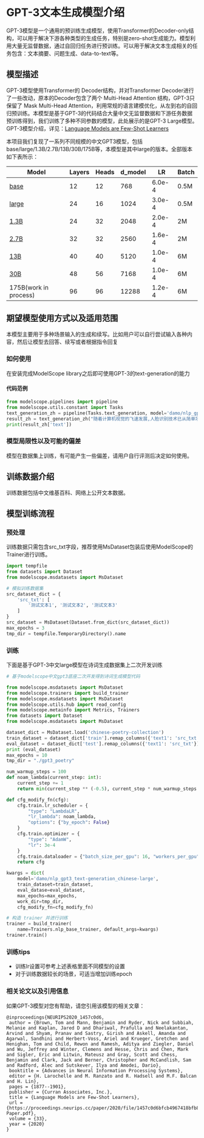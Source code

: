 
# GPT-3文本生成模型介绍
GPT-3模型是一个通用的预训练生成模型，使用Transformer的Decoder-only结构，可以用于解决下游各种类型的生成任务，特别是zero-shot生成能力。模型利用大量无监督数据，通过自回归任务进行预训练。可以用于解决文本生成相关的任务包含：文本摘要、问题生成、data-to-text等。


## 模型描述
GPT-3模型使用Transformer的 Decoder结构，并对Transformer Decoder进行了一些改动，原本的Decoder包含了两个 Multi-Head Attention 结构，GPT-3只保留了 Mask Multi-Head Attention，利用常规的语言建模优化，从左到右的自回归预训练。本模型是基于GPT-3的代码结合大量中文无监督数据和下游任务数据预训练得到，我们训练了多种不同参数的模型，此处展示的是GPT-3 Large模型。GPT-3模型介绍，详见：[Language Models are Few-Shot Learners
](https://arxiv.org/abs/2005.14165)

本项目我们复现了一系列不同规模的中文GPT3模型，包括base/large/1.3B/2.7B/13B/30B/175B等，本模型是其中large的版本。全部版本如下表所示：

|Model|Layers|Heads|d_model|LR|Batch|
|---|---|---|---|---|---|
|[base](https://modelscope.cn/models/damo/nlp_gpt3_text-generation_chinese-base/summary)|12|12|768|6.0e-4|0.5M|
|[large](https://modelscope.cn/models/damo/nlp_gpt3_text-generation_chinese-large/summary)|24|16|1024|3.0e-4|0.5M|
|[1.3B](https://modelscope.cn/models/damo/nlp_gpt3_text-generation_1.3B/summary)|24|32|2048|2.0e-4|2M|
|[2.7B](https://modelscope.cn/models/damo/nlp_gpt3_text-generation_2.7B/summary)|32|32|2560|1.6e-4|2M|
|[13B](https://modelscope.cn/models/damo/nlp_gpt3_text-generation_13B/summary)|40|40|5120|1.0e-4|6M|
|[30B](https://modelscope.cn/models/damo/nlp_gpt3_text-generation_30B/summary)|48|56|7168|1.0e-4|6M|
|175B(work in process)|96|96|12288|1.2e-4|6M|


## 期望模型使用方式以及适用范围
本模型主要用于多种场景输入的生成和续写。比如用户可以自行尝试输入各种内容，然后让模型去回答、续写或者根据指令回复

### 如何使用
在安装完成ModelScope library之后即可使用GPT-3的text-generation的能力

#### 代码范例
```python
from modelscope.pipelines import pipeline
from modelscope.utils.constant import Tasks
text_generation_zh = pipeline(Tasks.text_generation, model='damo/nlp_gpt3_text-generation_chinese-large')
result_zh = text_generation_zh("随着计算机视觉的飞速发展,人脸识别技术已从简单场景发展到复杂场景,也即姿态、光照、表情、噪声、遮挡、化妆、年龄、种族、性别等差异化所呈现的复杂场景。尽管已有的人脸识别系统在特定约束环境下的识别成功率较高,")
print(result_zh['text'])
```

### 模型局限性以及可能的偏差
模型在数据集上训练，有可能产生一些偏差，请用户自行评测后决定如何使用。

## 训练数据介绍
训练数据包括中文维基百科、网络上公开文本数据。

## 模型训练流程

### 预处理

训练数据只需包含src_txt字段，推荐使用MsDataset包装后使用ModelScope的Trainer进行训练。
```python
import tempfile
from datasets import Dataset
from modelscope.msdatasets import MsDataset

# 模拟训练数据集
src_dataset_dict = {
    'src_txt': [
        '测试文本1', '测试文本2', '测试文本3'
    ]
}
src_dataset = MsDataset(Dataset.from_dict(src_dataset_dict))
max_epochs = 3
tmp_dir = tempfile.TemporaryDirectory().name
```

### 训练
下面是基于GPT-3中文large模型在诗词生成数据集上二次开发训练

```python
# 基于modelscope中文gpt3底座二次开发得到诗词生成模型代码

from modelscope.msdatasets import MsDataset
from modelscope.trainers import build_trainer
from modelscope.msdatasets import MsDataset
from modelscope.utils.hub import read_config
from modelscope.metainfo import Metrics, Trainers
from datasets import Dataset
from modelscope.msdatasets import MsDataset

dataset_dict = MsDataset.load('chinese-poetry-collection')
train_dataset = dataset_dict['train'].remap_columns({'text1': 'src_txt'})
eval_dataset = dataset_dict['test'].remap_columns({'text1': 'src_txt'})
print (eval_dataset)
max_epochs = 10
tmp_dir = "./gpt3_poetry"

num_warmup_steps = 100
def noam_lambda(current_step: int):
    current_step += 1
    return min(current_step ** (-0.5), current_step * num_warmup_steps ** (-1.5))

def cfg_modify_fn(cfg):
    cfg.train.lr_scheduler = {
        "type": "LambdaLR",
        "lr_lambda": noam_lambda,
        "options": {"by_epoch": False}
    }
    cfg.train.optimizer = {
        "type": "AdamW",
        "lr": 3e-4
    }
    cfg.train.dataloader = {"batch_size_per_gpu": 16, "workers_per_gpu": 1}
    return cfg

kwargs = dict(
    model='damo/nlp_gpt3_text-generation_chinese-large',
    train_dataset=train_dataset,
    eval_datase=eval_dataset,
    max_epochs=max_epochs,
    work_dir=tmp_dir,
    cfg_modify_fn=cfg_modify_fn)

# 构造 trainer 并进行训练
trainer = build_trainer(
    name=Trainers.nlp_base_trainer, default_args=kwargs)
trainer.train()
```

### 训练tips
- 训练lr设置可参考上述表格里面不同模型的设置
- 对于训练数据较长的场景，可适当增加训练epoch


### 相关论文以及引用信息
如果GPT-3模型对您有帮助，请您引用该模型的相关文章：
```
@inproceedings{NEURIPS2020_1457c0d6,
 author = {Brown, Tom and Mann, Benjamin and Ryder, Nick and Subbiah, Melanie and Kaplan, Jared D and Dhariwal, Prafulla and Neelakantan, Arvind and Shyam, Pranav and Sastry, Girish and Askell, Amanda and Agarwal, Sandhini and Herbert-Voss, Ariel and Krueger, Gretchen and Henighan, Tom and Child, Rewon and Ramesh, Aditya and Ziegler, Daniel and Wu, Jeffrey and Winter, Clemens and Hesse, Chris and Chen, Mark and Sigler, Eric and Litwin, Mateusz and Gray, Scott and Chess, Benjamin and Clark, Jack and Berner, Christopher and McCandlish, Sam and Radford, Alec and Sutskever, Ilya and Amodei, Dario},
 booktitle = {Advances in Neural Information Processing Systems},
 editor = {H. Larochelle and M. Ranzato and R. Hadsell and M.F. Balcan and H. Lin},
 pages = {1877--1901},
 publisher = {Curran Associates, Inc.},
 title = {Language Models are Few-Shot Learners},
 url = {https://proceedings.neurips.cc/paper/2020/file/1457c0d6bfcb4967418bfb8ac142f64a-Paper.pdf},
 volume = {33},
 year = {2020}
}
```
